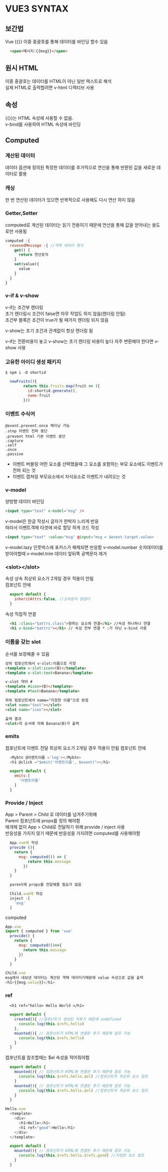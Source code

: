 # VUE3 SYNTAX

## 보간법
Vue {{}} 이중 중괄호를 통해 데이터를 바인딩 할수 있음
```html
  <span>메시지:{{msg}}</span>
```
## 원시 HTML
이중 중괄호는 데이터를 HTML이 아닌 일반 텍스트로 해석  
실제 HTML로 출력할려면 v-html 디렉티브 사용

## 속성
{{}}는 HTML 속성에 사용할 수 없음.  
v-bind를 사용하여 HTML 속성에 바인딩

## Computed
### 계산된 데이터 
데이터 옵션에 정의된 특정한 데이터를 추가적으로 연산을 통해 반환된 값을 새로운 데이터로 활용
### 캐싱
한 번 연산된 데이터가 있으면 반복적으로 사용해도 다시 연산 하지 않음
### Getter,Setter
computed로 계산된 데이터는 읽기 전용이기 때문에 연산을 통해
값을 얻어내는 용도로만 사용됨
```js
computed :{
  revesedMessage :{ //객체 데이터 형식
    get() {
      return 연산로직
    }
    set(value){
      value
    }
  }
}
```

### v-if & v-show

v-if는 조건부 렌더링  
초기 렌더링시 조건이 false면 아무 작업도 하지 않음(렌더링 안됨)  
조건부 블록은 조건이 true가 될 때가지 렌더링 되지 않음

v-show는 초기 조건과 관계없이 항상 렌더링 됨

v-if는 전환비용이 놓고 v-show는 초기 렌더링 비용이 높다
자주 변환해야 한다면 v-show 사용

### 고유한 아이디 생성 패키지

```
$ npm i -D shortid
```
```js
  newFruits(){
        return this.fruits.map(fruit => ({
          id:shortid.generate(),
          name:fruit
        }))
```

### 이벤트 수식어
```
@event.prevent.once 체이닝 가능
.stop 이벤트 전파 중단
.prevent html 기본 이벤트 중단
.capture
.self
.once
.passive 
```
- 이벤트 버블링
어떤 요소를 선택했을때 그 요소를 포함하는 부모 요소에도
이벤트가 전파 되는 것
- 이벤트 캡쳐링
부모요소에서 자식요소로 이벤트가 내려오는 것

### v-model 
양방향 데이터 바인딩
```html
<input type="text" v-model="msg" />
```
v-model은 한글 작성시 글자가 한박자 느리게 반응  
따라서 이벤트객체 타겟에 바로 할당 하게 코드 작성

```html
<input type="text" :value="msg" @input="msg = $event.target.value>
```
v-model.lazy 인풋박스에 포커스가 해제되면 반응함
v-model.number 숫자데이터를 받아야할때
v-model.trim 데이터 앞뒤쪽 공백문자 제거

### \<slot>\</slot>
속성 상속
최상위 요소가 2개일 경우 적용이 안됨  
컴포넌트 안에
```js
  export default {
    inheritAttrs:false, //상속받지 않겠다
  }
```
속성 직접적 연결
```html
  <h1 :class="$attrs.class">원하는 요소에 연결</h1> //속성 하나하나 연결
  <h1 v-bind="$attrs"></h1> // 속성 전부 연결 * :가 아닌 v-bind 사용
```
### 이름을 갖는 slot
순서를 보장해줄 수 있음
```html
상위 컴포넌트에서 v-slot:이름으로 지정
<template v-slot:icon>(B)</template> 
<template v-slot:text>Banana</template>

v-slot 약어 #
<template #icon>(B)</template> 
<template #text>Banana</template>

하위 컴포넌트에서 name="지정한 이름"으로 받음
<slot name="text"></slot>
<slot name="icon"></slot>

출력 결과 
<slot>의 순서에 의해 Banana(B)가 출력
```
### emits
컴포넌트에 이벤트 전달
최상위 요소가 2개일 경우 적용이 안됨 
컴포넌트 안에
```js
  <Mybtn @이벤트이름 ='log'></Mybtn>
  <h1 @click ="$emit('이벤트이름', $event)"></h1>

  export default {
    emits:[
      '이벤트이름'
    ]
  }
```

### Provide / Inject

App > Parent > Child 로 데이터를 넘겨주기위해  
Parent 컴포넌트에 props를 정의 해야함  
매개체 없이 App > Child로 전달하기 위해 provide / inject 사용  
반응성을 가지지 않기 때문에 반응성을 가지려면 computed를 사용해야함

```js
  App.vue에 작성
  provide (){
    return {
      msg: computed(() => {
          return this.message
        })
    }
  }

  parent에 props를 전달해줄 필요가 없음

  Child.vue에 작성
  inject :[
    'msg'
  ]
```
computed
```js
App.vue
import { computed } from 'vue'
  provide() {
    return {
      msg: computed(()=>{
        return this.message
      })
    }
  }

Child.vue 
msg에서 내보낸 데이터는 계산된 객체 데이터기때문에 value 속성으로 값을 출력
<h1>{{msg.value}}</h1>
```

### ref

```
  <h1 ref="hello> Hello World </h1>
```
```js
  export default {
    created(){ //컴포넌트가 생성된 직후기 때문에 undefined
      console.log(this.$refs.hello)
    },
    mounted(){ // 컴포넌트가 HTML에 연결된 후기 때문에 참조 가능
      console.log(this.$refs.hello)
    }
  }
```
컴포넌트를 참조할때는 $el 속성을 적어줘야함
```js
  export default {
    mounted(){ // 컴포넌트가 HTML에 연결된 후기 때문에 참조 가능
      console.log(this.$refs.hello.$el) //컴포넌트의 최상위 요소 참조
    }
    mounted(){ // 컴포넌트가 HTML에 연결된 후기 때문에 참조 가능
      console.log(this.$refs.hello.$el) //컴포넌트의 최상위 요소 참조
    }
  }   

Hello.vue
  <template>
    <div>
      <h1>Hello</h1>
      <h1 ref="good">Hello</h1>
    </div>
  </template>

  export default {
    mounted(){ // 컴포넌트가 HTML에 연결된 후기 때문에 참조 가능
      console.log(this.$refs.hello.$refs.good) //지정한 요소 참조
    }
  }
```
